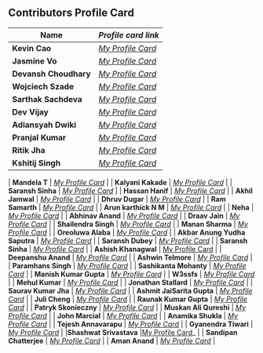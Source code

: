 ## Contributors Profile Card

| **Name**                      | _Profile card link_                                                                        |
| ----------------------------- | ------------------------------------------------------------------------------------------ |
| **Kevin Cao**                 | _[My Profile Card](https://www.kevincao.xyz/profile-card/)_                                |
| **Jasmine Vo**                | _[My Profile Card](https://jasminepvo.github.io/Profile-Card/)_                            |
| **Devansh Choudhary**         | _[My Profile Card](https://devansh-1007.github.io/pcard/)_                                 |
| **Wojciech Szade**            | _[My Profile Card](https://wojciechszade.github.io/Profile-card/)_                         |
| **Sarthak Sachdeva**          | _[My Profile Card](https://portfolio-sarthakk24.vercel.app/)_                              |
| **Dev Vijay**                 | _[My Profile Card](https://devvj-1.github.io/My-profile-card/)_                            |
| **Adiansyah Dwiki**           | _[My Profile Card](https://adiansyah-dwiki.netlify.app/)_                                  |
| **Pranjal Kumar**             | _[My Profile Card](https://linktr.ee/pranjalkumar)_                                        |
| **Ritik Jha**                 | _[My Profile Card](https://profilecard17.netlify.app/)_                                    |
| **Kshitij Singh**             | _[My Profile Card](https://kshitij321.github.io/portfoliocard.github.io/profilecard.html)_ |

| **Mandela T**                 | _[My Profile Card](https://mandelatuks.github.io/Profile-Card/)_                    |
| **Kalyani Kakade**            | _[My Profile Card](https://mysocialpage.netlify.app/)_                              |
| **Saransh Sinha**             | _[My Profile Card](http://profile-card-wraith17.vercel.app/)_                       |
| **Hassan Hanif**              | _[My Profile Card](https://hassancodess.carrd.co/)_                                 |
| **Akhil Jamwal**              | _[My Profile Card](https://akhilj321.github.io/profile-card/)_                      |
| **Dhruv Dugar**               | _[My Profile Card](https://profile-card-dhruv-dugar.vercel.app/)_                   |
| **Ram Samarth**               | _[My Profile Card](https://achiverram28.github.io/ProfileCard/)_                    |
| **Arun karthick N M**         | _[My Profile Card](https://arunkarthicknm.github.io/my-profile/)_                   |
| **Neha**                      | _[My Profile Card](https://inquisitiveme15.github.io/Profile-Card-hactoberfest22/)_ |
| **Abhinav Anand**             | _[My Profile Card](http://abhiportyes.surge.sh/)_                                   |
| **Draav Jain**                | _[My Profile Card](https://heartfelt-dango-6b418e.netlify.app/)_                    |
| **Shailendra Singh**          | _[My Profile Card](https://shailendra1703.github.io/Profile-Card/)_                 |
| **Manan Sharma**              | _[My Profile Card](https://manansharma2710.github.io/Profile-Card/)_                |
| **Oreoluwa Alaba**            | _[My Profile Card](https://sandiego2049.github.io/profile-card/)_                   |
| **Akbar Anung Yudha Saputra** | _[My Profile Card](https://akbarsaputrait.github.io/Profile-Card/)_                 |
| **Saransh Dubey** | _[My Profile Card](https://portfolio-saransh14.vercel.app/)_                 |
| **Saransh Sinha**             | _[My Profile Card](http://profile-card-wraith17.vercel.app/)_                       |
| **Ashish Khanagwal**          | [My Profile Card](https://ashish-khanagwal.github.io/profile-card.github.io/)       |
| **Deepanshu Anand**           | _[My Profile Card](https://deepanshu0810.github.io/my-profile-card/)_               |
| **Ashwin Telmore**  | _[My Profile Card](https://ashwintelmore.github.io/)_ |
| **Paramhans Singh**           | _[My Profile Card](https://paramhans-singh.github.io/Profile-Card/)_               |
| **Sashikanta Mohanty**  | _[My Profile Card](https://profile-card-seven-self.vercel.app/)_                       |
| **Manish Kumar Gupta**        | _[My Profile Card](https://heismanish.github.io/profile-card.github.io/)_           |
| **W3ssfs**           | _[My Profile Card](https://w3ssfs.github.io/profile_card-w3ssfs/)_               |
| **Mehul Kumar** | _[My Profile Card](https://profile-card-2r1rnnrbw-mehul2711.vercel.app/)_ |
| **Jonathan Stallard** | _[My Profile Card](https://stallardjw.github.io/Profile-Card/)_ |
| **Saurav Kumar Jha**          | _[My Profile Card](https://saurav50.github.io/Profile-card/)_                       |
| **Ashmit JaiSarita Gupta** | _[My Profile Card](https://devilkiller-ag.github.io/Profile-Card/)_ |
| **Juli Cheng**          | _[My Profile Card](https://starlit-narwhal-827998.netlify.app/)_                       |
| **Raunak Kumar Gupta** | _[My Profile Card](https://sparkling-clafoutis-af7317.netlify.app/)_ |
| **Patryk Skonieczny** | _[My Profile Card](https://bmalvo.github.io/ProfileCard/)_ |
| **Muskan Ali Qureshi**        | _[My Profile Card](https://muskan467.github.io/Profile-card/)_                      |
| **John Marcial**                | _[My Profile Card](https://john121904.github.io/Profile-Card/)_                      |
| **Anamika Shukla**       | _[My Profile Card](https://namika0305.github.io/Profile-card/)_        |
| **Tejesh Annavarapu**       | _[My Profile Card](https://inquisitive-wisp-197149.netlify.app/)_        |
| **Gyanendra Tiwari**       | _[My Profile Card](https://noobmaster432.github.io/profile-card/)_        |
|**Shashwat Srivastava**    |[My Profile Card](https://shashwat-srivastav.github.io/profile/)_  |
| **Sandipan Chatterjee**       | _[My Profile Card](https://sandy3002.vercel.app/)_        |
| **Aman Anand**  | _[My Profile Card](https://amananand917.github.io/Profile-Card/)_ |
